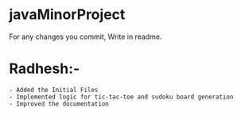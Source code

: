 # javaMinorProject
For any changes you commit, Write in readme.


# Radhesh:-

    - Added the Initial Files
    - Implemented logic for tic-tac-toe and sudoku board generation
    - Improved the documentation